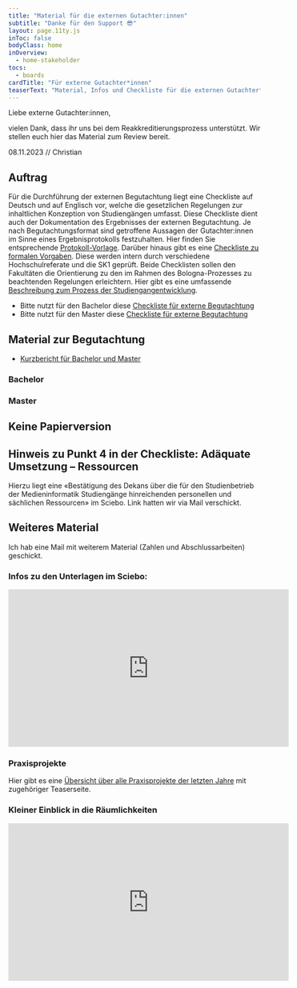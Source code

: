 ```yaml
---
title: "Material für die externen Gutachter:innen"
subtitle: "Danke für den Support 😎"
layout: page.11ty.js
inToc: false
bodyClass: home
inOverview:
  - home-stakeholder
tocs:
  - boards
cardTitle: "Für externe Gutachter*innen"
teaserText: "Material, Infos und Checkliste für die externen Gutachter*innen"
---
```



Liebe externe Gutachter:innen,

vielen Dank, dass ihr uns bei dem Reakkreditierungsprozess unterstützt. Wir stellen euch hier das Material zum Review bereit. 

08.11.2023 // Christian

## Auftrag
Für die Durchführung der externen Begutachtung liegt eine Checkliste auf Deutsch und auf Englisch vor, welche die gesetzlichen Regelungen zur inhaltlichen Konzeption von Studiengängen umfasst. Diese Checkliste dient auch der Dokumentation des Ergebnisses der externen Begutachtung. Je nach Begutachtungsformat sind getroffene Aussagen der Gutachter\:innen im Sinne eines Ergebnisprotokolls festzuhalten. Hier finden Sie entsprechende [Protokoll-Vorlage](https://www.th-koeln.de/mam/downloads/deutsch/hochschule/profil/qualitaetsmanagement/vorlage_protokoll_externe_begutachtung.docx). Darüber hinaus gibt es eine [Checkliste zu formalen Vorgaben](https://www.th-koeln.de/mam/downloads/deutsch/hochschule/profil/qualitaetsmanagement/checkliste_interne_prufung.xlsx). Diese werden intern durch verschiedene Hochschulreferate und die SK1 geprüft. Beide Checklisten sollen den Fakultäten die Orientierung zu den im Rahmen des Bologna-Prozesses zu beachtenden Regelungen erleichtern. Hier gibt es eine umfassende [Beschreibung zum Prozess der Studiengangentwicklung](https://www.th-koeln.de/hochschule/studiengangsentwicklung_53556.php).

* Bitte nutzt für den Bachelor diese [Checkliste für externe Begutachtung](/downloads/checkliste_externe_begutachtung-ba.xlsx)
* Bitte nutzt für den Master diese [Checkliste für externe Begutachtung](/downloads/checkliste_externe_begutachtung-ma.xlsx)

## Material zur Begutachtung

- [Kurzbericht für Bachelor und Master](../kurzbericht/)

### Bachelor
<snippet type="toc" id="table-of-content-bachelor" search="bachelor-for-experts"></snippet>

### Master
<snippet type="toc" id="table-of-content-bachelor" search="master-for-experts"></snippet>


## Keine Papierversion

<snippet type="text" id="no-paper-statement" src="misc/no-paper"></snippet>


## Hinweis zu Punkt 4 in der Checkliste: Adäquate Umsetzung – Ressourcen

Hierzu liegt eine «Bestätigung des Dekans über die für den Studienbetrieb der Medieninformatik Studiengänge hinreichenden personellen und sächlichen Ressourcen» im Sciebo. Link hatten wir via Mail verschickt.

## Weiteres Material

Ich hab eine Mail mit weiterem Material (Zahlen und Abschlussarbeiten) geschickt.

### Infos zu den Unterlagen im Sciebo:

<iframe width="560" height="315" src="https://www.youtube.com/embed/HIlMpd2wygM?si=uds9Idmgjtwsv4bz" title="YouTube video player" frameborder="0" allow="accelerometer; autoplay; clipboard-write; encrypted-media; gyroscope; picture-in-picture; web-share" allowfullscreen></iframe>

### Praxisprojekte

Hier gibt es eine [Übersicht über alle Praxisprojekte der letzten Jahre](https://th-koeln.github.io/mi-bachelor-praxisprojektseminar/alle-abschlussvortraege/) mit zugehöriger Teaserseite.

### Kleiner Einblick in die Räumlichkeiten

<iframe width="560" height="315" src="https://www.youtube.com/embed/0YOUQbCbOgo?si=L-II6EJcDy-ihiiV" title="YouTube video player" frameborder="0" allow="accelerometer; autoplay; clipboard-write; encrypted-media; gyroscope; picture-in-picture; web-share" allowfullscreen></iframe>